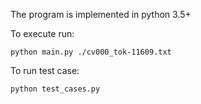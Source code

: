 The program is implemented in python 3.5+ 

To execute run:
```
python main.py ./cv000_tok-11609.txt
```

To run test case:
```
python test_cases.py
```
